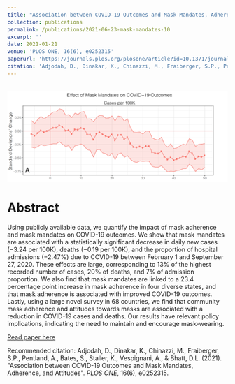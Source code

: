 ```yaml
---
title: "Association between COVID-19 Outcomes and Mask Mandates, Adherence, and Attitudes"
collection: publications
permalink: /publications/2021-06-23-mask-mandates-10
excerpt: ''
date: 2021-01-21
venue: 'PLOS ONE, 16(6), e0252315'
paperurl: 'https://journals.plos.org/plosone/article?id=10.1371/journal.pone.0252315'
citation: 'Adjodah, D., Dinakar, K., Chinazzi, M., Fraiberger, S.P., Pentland, A., Bates, S., Staller, K., Vespignani, A., & Bhatt, D.L. (2021). PLOS ONE, 16(6), e0252315.'
---
```


<br/><img src='/images/mask-mandates.png'>

# Abstract
Using publicly available data, we quantify the impact of mask adherence and mask mandates on COVID-19 outcomes. We show that mask mandates are associated with a statistically significant decrease in daily new cases (−3.24 per 100K), deaths (−0.19 per 100K), and the proportion of hospital admissions (−2.47%) due to COVID-19 between February 1 and September 27, 2020. These effects are large, corresponding to 13% of the highest recorded number of cases, 20% of deaths, and 7% of admission proportion. We also find that mask mandates are linked to a 23.4 percentage point increase in mask adherence in four diverse states, and that mask adherence is associated with improved COVID-19 outcomes. Lastly, using a large novel survey in 68 countries, we find that community mask adherence and attitudes towards masks are associated with a reduction in COVID-19 cases and deaths. Our results have relevant policy implications, indicating the need to maintain and encourage mask-wearing.


[Read paper here](https://journals.plos.org/plosone/article?id=10.1371/journal.pone.0252315)

Recommended citation: Adjodah, D., Dinakar, K., Chinazzi, M., Fraiberger, S.P., Pentland, A., Bates, S., Staller, K., Vespignani, A., & Bhatt, D.L. (2021). &quot;Association between COVID-19 Outcomes and Mask Mandates, Adherence, and Attitudes&quot;. <i>PLOS ONE</i>, 16(6), e0252315.
